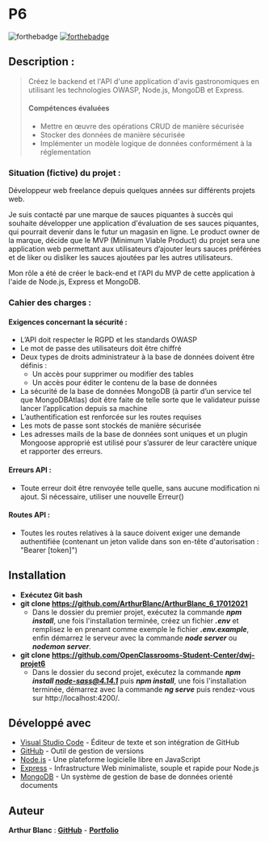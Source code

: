 # P6

![forthebadge](https://forthebadge.com/images/badges/uses-js.svg)
[![forthebadge](https://forthebadge.com/images/badges/uses-git.svg)](https://github.com/ArthurBlanc)


## Description :

> Créez le backend et l'API d'une application d'avis gastronomiques en utilisant les technologies OWASP, Node.js, MongoDB et Express.
>
> #### Compétences évaluées
>
> -   Mettre en œuvre des opérations CRUD de manière sécurisée
> -   Stocker des données de manière sécurisée
> -   Implémenter un modèle logique de données conformément à la réglementation

### Situation (fictive) du projet :

Développeur web freelance depuis quelques années sur différents projets web.

Je suis contacté par une marque de sauces piquantes à succès qui souhaite développer une application d'évaluation de ses sauces piquantes, qui pourrait devenir dans le futur un magasin en ligne. Le product owner de la marque, décide que le MVP (Minimum Viable Product) du projet sera une application web permettant aux utilisateurs d’ajouter leurs sauces préférées et de liker ou disliker les sauces ajoutées par les autres utilisateurs.

Mon rôle a été de créer le back-end et l'API du MVP de cette application à l'aide de Node.js, Express et MongoDB.

### Cahier des charges :

#### Exigences concernant la sécurité :
- L’API doit respecter le RGPD et les standards OWASP
- Le mot de passe des utilisateurs doit être chiffré
- Deux types de droits administrateur à la base de données doivent être définis :
  - Un accès pour supprimer ou modifier des tables
  - Un accès pour éditer le contenu de la base de données
- La sécurité de la base de données MongoDB (à partir d’un service tel que MongoDBAtlas) doit être faite de telle sorte que le validateur puisse lancer l’application depuis sa machine
- L’authentification est renforcée sur les routes requises
- Les mots de passe sont stockés de manière sécurisée
- Les adresses mails de la base de données sont uniques et un plugin Mongoose approprié est utilisé pour s’assurer de leur caractère unique et rapporter des erreurs.

#### Erreurs API :
- Toute erreur doit être renvoyée telle quelle, sans aucune modification ni ajout. Si nécessaire, utiliser une nouvelle Erreur()

#### Routes API :
- Toutes les routes relatives à la sauce doivent exiger une demande authentifiée (contenant un jeton valide dans son en-tête d'autorisation : "Bearer [token]")

## Installation

-   **Exécutez Git bash**
-   **git clone https://github.com/ArthurBlanc/ArthurBlanc_6_17012021**
    -   Dans le dossier du premier projet, exécutez la commande ***npm install***, une fois l'installation terminée, créez un fichier ***.env*** et remplisez le en prenant comme exemple le fichier ***.env.example***, enfin démarrez le serveur avec la commande ***node server*** ou ***nodemon server***.
-   **git clone https://github.com/OpenClassrooms-Student-Center/dwj-projet6**
    -   Dans le dossier du second projet, exécutez la commande ***npm install node-sass@4.14.1*** puis ***npm install***, une fois l'installation terminée, démarrez avec la commande ***ng serve*** puis rendez-vous sur http://localhost:4200/.

## Développé avec

-   [Visual Studio Code](https://code.visualstudio.com/) - Éditeur de texte et son intégration de GitHub
-   [GitHub](https://github.com/) - Outil de gestion de versions
-   [Node.js](https://nodejs.org/en/) - Une plateforme logicielle libre en JavaScript
-   [Express](https://expressjs.com/fr/) - Infrastructure Web minimaliste, souple et rapide pour Node.js
-   [MongoDB](https://www.mongodb.com/fr) - Un système de gestion de base de données orienté documents

## Auteur

**Arthur Blanc** : [**GitHub**](https://github.com/ArthurBlanc/) - [**Portfolio**](https://abcoding.fr/)
